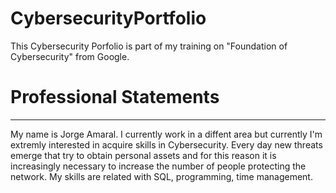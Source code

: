 # CybersecurityPortfolio
This Cybersecurity Porfolio is part of my training on "Foundation of Cybersecurity" from Google.

# Professional Statements
---

My name is Jorge Amaral. I currently work in a diffent area but currently I'm extremly interested in acquire skills in Cybersecurity. Every day new threats emerge that try to obtain personal assets and for this reason it is increasingly necessary to increase the number of people protecting the network.
My skills are related with SQL, programming, time management. 
